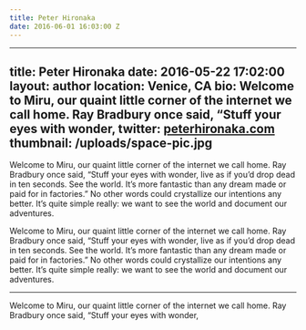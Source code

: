 ```yaml
---
title: Peter Hironaka
date: 2016-06-01 16:03:00 Z
---
```


---
title: Peter Hironaka
date: 2016-05-22 17:02:00
layout: author
location: Venice, CA
bio: Welcome to Miru, our quaint little corner of the internet we call home. Ray Bradbury once said, “Stuff your eyes with wonder,
twitter: <a href="http://peterhironaka.com" target="_blank">peterhironaka.com</a>
thumbnail: /uploads/space-pic.jpg
---

Welcome to Miru, our quaint little corner of the internet we call home. Ray Bradbury once said, “Stuff your eyes with wonder, live as if you’d drop dead in ten seconds. See the world. It’s more fantastic than any dream made or paid for in factories.” No other words could crystallize our intentions any better. It’s quite simple really: we want to see the world and document our adventures.

Welcome to Miru, our quaint little corner of the internet we call home. Ray Bradbury once said, “Stuff your eyes with wonder, live as if you’d drop dead in ten seconds. See the world. It’s more fantastic than any dream made or paid for in factories.” No other words could crystallize our intentions any better. It’s quite simple really: we want to see the world and document our adventures.

 * * *

Welcome to Miru, our quaint little corner of the internet we call home. Ray Bradbury once said, “Stuff your eyes with wonder,
